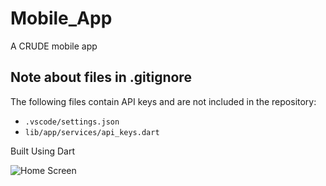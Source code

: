 # Mobile_App
A CRUDE mobile app


## Note about files in .gitignore

The following files contain API keys and are not included in the repository:

- `.vscode/settings.json`
- `lib/app/services/api_keys.dart`


Built Using Dart


![Home Screen](https://i.ibb.co/mX0rNTg/Capture.png)
